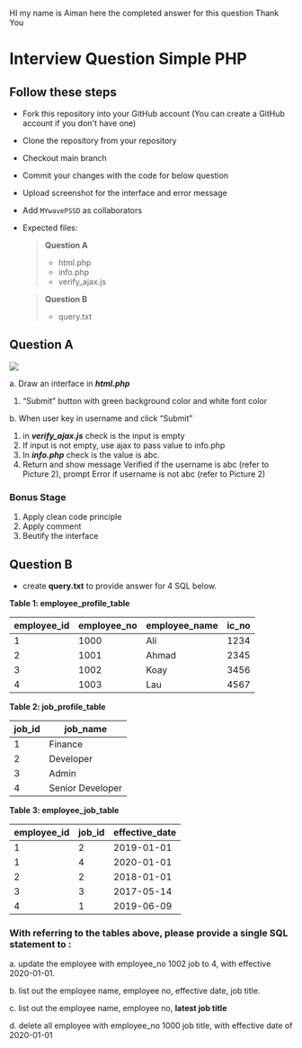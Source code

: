 
HI my name is Aiman
here the completed answer for this question 
Thank You
# Interview Question Simple PHP

## Follow these steps


- Fork this repository into your GitHub account (You can create a GitHub account if you don't have one)
- Clone the repository from your repository
- Checkout main branch
- Commit your changes with the code for below question
- Upload screenshot for the interface and error message
- Add ```MYwavePSSD``` as collaborators


- Expected files:
  >
  > **Question A**
  > - html.php
  > - info.php
  > - verify_ajax.js
  
  >
  > **Question B**
  > - query.txt


## Question A

<img src="https://github.com/MYwavePSSD/InterviewQuestion-PHP-Basic/blob/main/screen.png" />


a. Draw an interface in ***html.php***
  1. “Submit” button with green background color and white font color
  
b. When user key in username and click “Submit”
  1. in ***verify_ajax.js*** check is the input is empty
  2. If input is not empty, use ajax to pass value to info.php
  3. In ***info.php*** check is the value is abc.
  4. Return and show message Verified if the username is abc (refer to Picture 2), prompt Error if username is not abc (refer to Picture 2)

### Bonus Stage

1. Apply clean code principle
2. Apply comment
3. Beutify the interface

## Question B

- create **query.txt** to provide answer for 4 SQL below.

**Table 1: employee_profile_table**


|employee_id |employee_no |employee_name|ic_no|
|---|---|---|---|
|1 |1000 |Ali |1234|
|2 |1001 |Ahmad |2345|
|3 |1002 |Koay |3456|
|4 |1003 |Lau |4567|


**Table 2: job_profile_table**

|job_id |job_name|
|---|---|
|1 |Finance|
|2 |Developer|
|3 |Admin|
|4|Senior Developer|

**Table 3: employee_job_table**

|employee_id |job_id |effective_date|
|---|---|---|
|1| 2| 2019-01-01|
|1| 4| 2020-01-01|
|2| 2| 2018-01-01|
|3| 3| 2017-05-14|
|4| 1| 2019-06-09|

### With referring to the tables above, please provide a single SQL statement to :

a. update the employee with employee_no 1002 job to 4, with effective 2020-01-01.

b. list out the employee name, employee no, effective date, job title.

c. list out the employee name, employee no, **latest job title**

d. delete all employee with employee_no 1000 job title, with effective date of 2020-01-01
